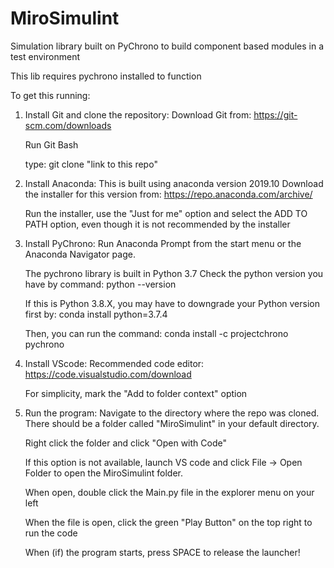 # MiroSimulint
Simulation library built on PyChrono to build component based modules in a test environment

This lib requires pychrono installed to function

To get this running:

1) Install Git and clone the repository:
    Download Git from:
    https://git-scm.com/downloads

    Run Git Bash
    
    type: git clone "link to this repo"

2) Install Anaconda:
    This is built using anaconda version 2019.10
    Download the installer for this version from:
    https://repo.anaconda.com/archive/
    
    Run the installer, use the "Just for me" option
    and select the ADD TO PATH option, even though it
    is not recommended by the installer

3) Install PyChrono:
    Run Anaconda Prompt from the start menu or the 
    Anaconda Navigator page.

    The pychrono library is built in Python 3.7 
    Check the python version you have by command:
    python --version

    If this is Python 3.8.X, you may have to 
    downgrade your Python version first by:
    conda install python=3.7.4

    Then, you can run the command:
    conda install -c projectchrono pychrono

4) Install VScode:
    Recommended code editor:
    https://code.visualstudio.com/download

    For simplicity, mark the "Add to folder context" option

5) Run the program:
    Navigate to the directory where the repo was cloned.
    There should be a folder called "MiroSimulint" in your default directory.

    Right click the folder and click "Open with Code"

    If this option is not available, launch VS code and click File -> Open Folder
    to open the MiroSimulint folder.

    When open, double click the Main.py file in the explorer menu on your left

    When the file is open, click the green "Play Button" on the top right to run the code

    When (if) the program starts, press SPACE to release the launcher!